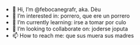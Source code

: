 - 👋 Hi, I’m @febocanegrafr, aka. Dèu
- 👀 I’m interested in: porrero, que ere un porrero
- 🌱 I’m currently learning: irse a tomar por culo
- 💞️ I’m looking to collaborate on: joderse joputa
- 📫 How to reach me: que sus muera sus madres

<!---
febocanegrafr/febocanegrafr is a ✨ special ✨ repository because its `README.md` (this file) appears on your GitHub profile.
You can click the Preview link to take a look at your changes.
--->
